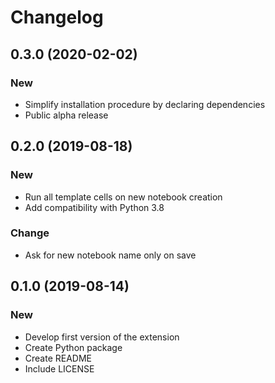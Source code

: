 # Changelog

## 0.3.0 (2020-02-02)

### New

* Simplify installation procedure by declaring dependencies
* Public alpha release

## 0.2.0 (2019-08-18)

### New

* Run all template cells on new notebook creation
* Add compatibility with Python 3.8

### Change

* Ask for new notebook name only on save


## 0.1.0 (2019-08-14)

### New

* Develop first version of the extension
* Create Python package
* Create README
* Include LICENSE

